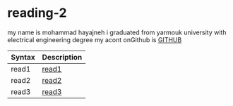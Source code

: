 # reading-2
my name is mohammad hayajneh 
i graduated from yarmouk university with electrical engineering degree
my acont onGithub is
 [GITHUB](https://github.com/mohammadhayajneh2014)





| Syntax      | Description |
| ----------- | ----------- |
| read1      | [read1](read1.md)     |
| read2   | [read2](read2.md)        |
| read3   | [read3](read3.md)        |